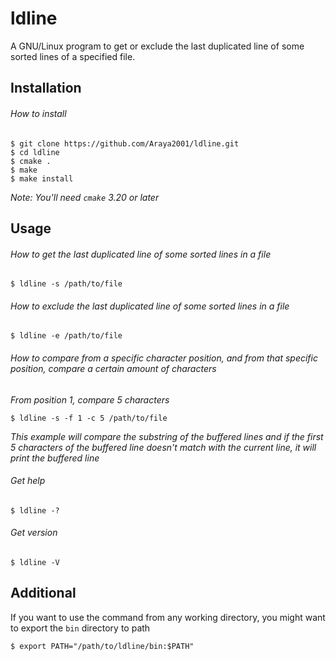 # ldline
A GNU/Linux program to get or exclude the last duplicated line of some sorted lines of a specified file.

## Installation

###### How to install

```
$ git clone https://github.com/Araya2001/ldline.git
$ cd ldline
$ cmake .
$ make
$ make install
```

*Note: You'll need `cmake` 3.20 or later*

## Usage

###### How to get the last duplicated line of some sorted lines in a file

```
$ ldline -s /path/to/file
```

###### How to exclude the last duplicated line of some sorted lines in a file

```
$ ldline -e /path/to/file
```

###### How to compare from a specific character position, and from that specific position, compare a certain amount of characters

*From position 1, compare 5 characters*

```
$ ldline -s -f 1 -c 5 /path/to/file
```

*This example will compare the substring of the buffered lines and if the first 5 characters of the buffered line doesn't match with the current line, it will print the buffered line*

###### Get help

```
$ ldline -?
```

###### Get version

```
$ ldline -V
```

## Additional

If you want to use the command from any working directory, you might want to export the `bin` directory to path

```
$ export PATH="/path/to/ldline/bin:$PATH"
```

